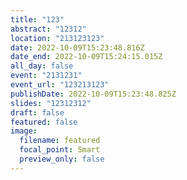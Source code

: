 ```yaml
---
title: "123"
abstract: "12312"
location: "213123123"
date: 2022-10-09T15:23:48.816Z
date_end: 2022-10-09T15:24:15.015Z
all_day: false
event: "2131231"
event_url: "123213123"
publishDate: 2022-10-09T15:23:48.825Z
slides: "12312312"
draft: false
featured: false
image:
  filename: featured
  focal_point: Smart
  preview_only: false
---
```

